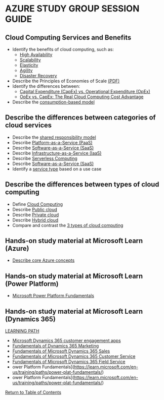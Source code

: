 # AZURE STUDY GROUP SESSION GUIDE

## Cloud Computing Services and Benefits

* Identify the benefits of cloud computing, such as:
    * [High Availability](https://docs.microsoft.com/en-us/azure/architecture/checklist/availability)
    * [Scalability](https://docs.microsoft.com/en-us/azure/architecture/framework/scalability/design-scale)
    * [Elasticity](https://azure.microsoft.com/en-ca/overview/what-is-elastic-computing/)
    * [Agility](https://docs.microsoft.com/en-us/azure/cloud-adoption-framework/strategy/business-outcomes/agility-outcomes)
    * [Disaster Recovery](https://docs.microsoft.com/en-ca/azure/site-recovery/site-recovery-overview)
* Describe the Principles of Economies of Scale [(PDF)](https://download.microsoft.com/download/6/e/4/6e4cb3d1-5004-4024-8d90-6c66c83c17aa/the_economics_of_the_cloud_white_paper.pdf)
* Identify the differences between:
    * [Capital Expenditure (CapEx) vs. Operational Expenditure (OpEx)](https://docs.microsoft.com/en-us/azure/cloud-adoption-framework/strategy/business-outcomes/fiscal-outcomes#capital-expenses-and-operating-expenses)
    * [OpEx vs. CapEx: The Real Cloud Computing Cost Advantage](https://www.10thmagnitude.com/opex-vs-capex-the-real-cloud-computing-cost-advantage/)
* Describe the [consumption-based model](https://docs.microsoft.com/en-us/azure/architecture/framework/cost/design-price)

## Describe the differences between categories of cloud services

* Describe the [shared responsibility model](https://docs.microsoft.com/en-us/azure/security/fundamentals/shared-responsibility)
* Describe [Platform-as-a-Service (PaaS)](https://azure.microsoft.com/en-ca/overview/what-is-paas/)
* Describe [Software-as-a-Service (SaaS)](https://azure.microsoft.com/en-ca/overview/what-is-saas/)
* Describe [Infrastructure-as-a-Service (IaaS)](https://azure.microsoft.com/en-ca/overview/what-is-iaas/)
* Describe [Serverless Computing](https://azure.microsoft.com/en-ca/overview/serverless-computing/)
* Describe [Software-as-a-Service (SaaS)](https://azure.microsoft.com/en-ca/overview/what-is-saas/)
* Identify a [service type](https://azure.microsoft.com/en-ca/overview/types-of-cloud-computing/) based on a use case

## Describe the differences between types of cloud computing

* Define [Cloud Computing](https://azure.microsoft.com/en-us/overview/what-is-cloud-computing/)
* Describe [Public cloud](https://azure.microsoft.com/en-ca/overview/what-is-a-public-cloud/)
* Describe [Private cloud](https://azure.microsoft.com/en-ca/overview/what-is-a-private-cloud/)
* Describe [Hybrid cloud](https://azure.microsoft.com/en-ca/overview/what-is-hybrid-cloud-computing/)
* Compare and contrast the [3 types of cloud computing](https://azure.microsoft.com/en-us/overview/what-are-private-public-hybrid-clouds/)

## Hands-on study material at Microsoft Learn (Azure)

* [Describe core Azure concepts](https://docs.microsoft.com/en-us/learn/paths/az-900-describe-cloud-concepts)

## Hands-on study material at Microsoft Learn (Power Platform)

* [Microsoft Power Platform Fundamentals](https://learn.microsoft.com/en-us/training/paths/power-plat-fundamentals/)

## Hands-on study material at Microsoft Learn (Dynamics 365)

[LEARNING PATH](https://learn.microsoft.com/en-us/certifications/d365-fundamentals-customer-engagement-apps-crm/?tab=tab-learning-paths#certification-exams)

* [Microsoft Dynamics 365 customer engagement apps](https://learn.microsoft.com/en-us/training/paths/examine-core-capabilities-of-microsoft-dynamics-365-customer-engagement-apps/)
* [Fundamentals of Dynamics 365 Marketing](https://learn.microsoft.com/en-us/training/paths/learn-fundamentals-of-microsoft-dynamics-365-marketing/)
* [Fundamentals of Microsoft Dynamics 365 Sales](https://learn.microsoft.com/en-us/training/paths/learn-fundamentals-of-microsoft-dynamics-365-sales/)
* [Fundamentals of Microsoft Dynamics 365 Customer Service](https://learn.microsoft.com/en-us/training/paths/learn-fundamentals-microsoft-dynamics-365-customer-service/)
* [Fundamentals of Microsoft Dynamics 365 Field Service](https://learn.microsoft.com/en-us/training/paths/learn-fundamentals-of-microsoft-dynamics-365-field-service/)
* ower Platform Fundamentals](https://learn.microsoft.com/en-us/training/paths/power-plat-fundamentals/)
* ower Platform Fundamentals](https://learn.microsoft.com/en-us/training/paths/power-plat-fundamentals/)

[Return to Table of Contents](README.md)
